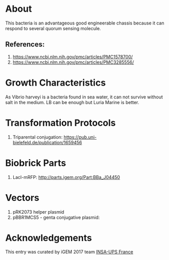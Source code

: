 # About
This bacteria is an advantageous good engineerable chassis because it can respond to several quorum sensing molecule.

## References:
1. https://www.ncbi.nlm.nih.gov/pmc/articles/PMC1578700/
2. https://www.ncbi.nlm.nih.gov/pmc/articles/PMC3285556/


# Growth Characteristics
As Vibrio harveyi is a bacteria found in sea water, it can not survive without salt in the medium. LB can be enough but Luria Marine is better.


# Transformation Protocols
1. Triparental conjugation: https://pub.uni-bielefeld.de/publication/1659456


# Biobrick Parts
1. LacI-mRFP: http://parts.igem.org/Part:BBa_J04450

# Vectors
1. pRK2073 helper plasmid
2. pBBR1MCS5 - genta conjugative plasmid:

# Acknowledgements
This entry was curated by iGEM 2017 team [INSA-UPS France](http://2017.igem.org/Team:INSA-UPS_France)
